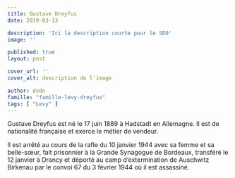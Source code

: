 ```yaml
---
title: Gustave Dreyfus
date: 2019-03-13

description: 'Ici la description courte pour le SEO'
image: ''

published: true
layout: post

cover_url: ''
cover_alt: description de l'image

author: dvdn
famille: "famille-levy-dreyfus"
tags: [ "Levy" ]
---
```


Gustave Dreyfus est né le 17 juin 1889 à Hadstadt en Allemagne. Il est de nationalité française et exerce le métier de vendeur.

Il est arrêté au cours de la rafle du 10 janvier 1944 avec sa femme et sa belle-sœur, fait prisonnier à la Grande Synagogue de Bordeaux, transféré le 12 janvier à Drancy et déporté au camp d’extermination de Auschwitz Birkenau par le convoi 67 du 3 février 1944 où il est assassiné.